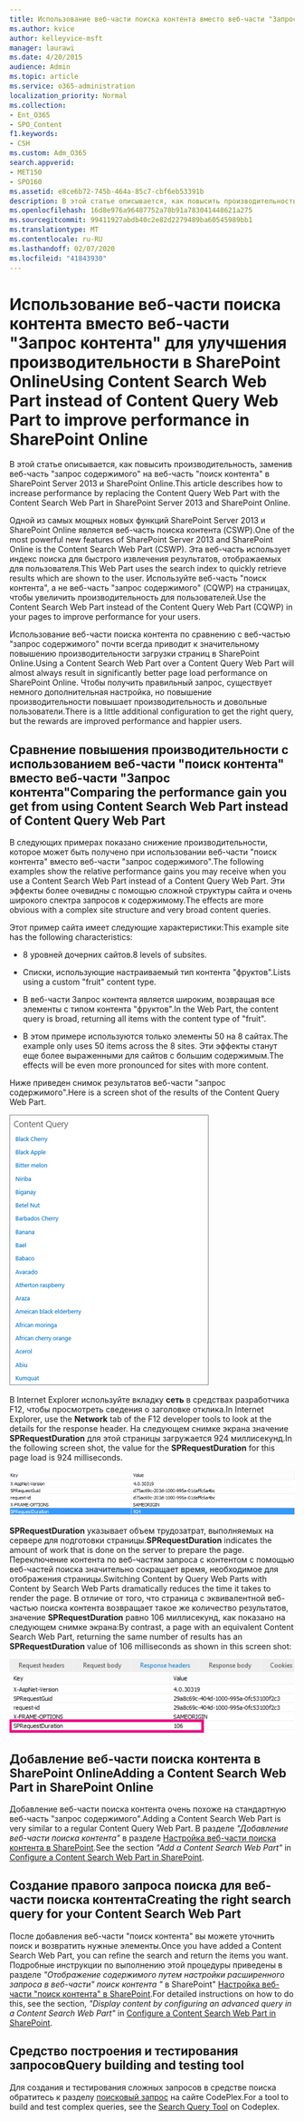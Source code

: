```yaml
---
title: Использование веб-части поиска контента вместо веб-части "Запрос контента" для улучшения производительности в SharePoint Online
ms.author: kvice
author: kelleyvice-msft
manager: laurawi
ms.date: 4/20/2015
audience: Admin
ms.topic: article
ms.service: o365-administration
localization_priority: Normal
ms.collection:
- Ent_O365
- SPO_Content
f1.keywords:
- CSH
ms.custom: Adm_O365
search.appverid:
- MET150
- SPO160
ms.assetid: e8ce6b72-745b-464a-85c7-cbf6eb53391b
description: В этой статье описывается, как повысить производительность, заменив веб-часть "запрос содержимого" на веб-часть "поиск контента" в SharePoint Server 2013 и SharePoint Online.
ms.openlocfilehash: 16d8e976a96487752a78b91a783041448621a275
ms.sourcegitcommit: 99411927abdb40c2e82d2279489ba60545989bb1
ms.translationtype: MT
ms.contentlocale: ru-RU
ms.lasthandoff: 02/07/2020
ms.locfileid: "41843930"
---
```

# <a name="using-content-search-web-part-instead-of-content-query-web-part-to-improve-performance-in-sharepoint-online"></a><span data-ttu-id="5a37d-103">Использование веб-части поиска контента вместо веб-части "Запрос контента" для улучшения производительности в SharePoint Online</span><span class="sxs-lookup"><span data-stu-id="5a37d-103">Using Content Search Web Part instead of Content Query Web Part to improve performance in SharePoint Online</span></span>

<span data-ttu-id="5a37d-104">В этой статье описывается, как повысить производительность, заменив веб-часть "запрос содержимого" на веб-часть "поиск контента" в SharePoint Server 2013 и SharePoint Online.</span><span class="sxs-lookup"><span data-stu-id="5a37d-104">This article describes how to increase performance by replacing the Content Query Web Part with the Content Search Web Part in SharePoint Server 2013 and SharePoint Online.</span></span>
  
<span data-ttu-id="5a37d-105">Одной из самых мощных новых функций SharePoint Server 2013 и SharePoint Online является веб-часть поиска контента (CSWP).</span><span class="sxs-lookup"><span data-stu-id="5a37d-105">One of the most powerful new features of SharePoint Server 2013 and SharePoint Online is the Content Search Web Part (CSWP).</span></span> <span data-ttu-id="5a37d-106">Эта веб-часть использует индекс поиска для быстрого извлечения результатов, отображаемых для пользователя.</span><span class="sxs-lookup"><span data-stu-id="5a37d-106">This Web Part uses the search index to quickly retrieve results which are shown to the user.</span></span> <span data-ttu-id="5a37d-107">Используйте веб-часть "поиск контента", а не веб-часть "запрос содержимого" (CQWP) на страницах, чтобы увеличить производительность для пользователей.</span><span class="sxs-lookup"><span data-stu-id="5a37d-107">Use the Content Search Web Part instead of the Content Query Web Part (CQWP) in your pages to improve performance for your users.</span></span>
  
<span data-ttu-id="5a37d-108">Использование веб-части поиска контента по сравнению с веб-частью "запрос содержимого" почти всегда приводит к значительному повышению производительности загрузки страниц в SharePoint Online.</span><span class="sxs-lookup"><span data-stu-id="5a37d-108">Using a Content Search Web Part over a Content Query Web Part will almost always result in significantly better page load performance on SharePoint Online.</span></span> <span data-ttu-id="5a37d-109">Чтобы получить правильный запрос, существует немного дополнительная настройка, но повышение производительности повышает производительность и довольные пользователи.</span><span class="sxs-lookup"><span data-stu-id="5a37d-109">There is a little additional configuration to get the right query, but the rewards are improved performance and happier users.</span></span>
  
## <a name="comparing-the-performance-gain-you-get-from-using-content-search-web-part-instead-of-content-query-web-part"></a><span data-ttu-id="5a37d-110">Сравнение повышения производительности с использованием веб-части "поиск контента" вместо веб-части "Запрос контента"</span><span class="sxs-lookup"><span data-stu-id="5a37d-110">Comparing the performance gain you get from using Content Search Web Part instead of Content Query Web Part</span></span>

<span data-ttu-id="5a37d-111">В следующих примерах показано снижение производительности, которое может быть получено при использовании веб-части "поиск контента" вместо веб-части "запрос содержимого".</span><span class="sxs-lookup"><span data-stu-id="5a37d-111">The following examples show the relative performance gains you may receive when you use a Content Search Web Part instead of a Content Query Web Part.</span></span> <span data-ttu-id="5a37d-112">Эти эффекты более очевидны с помощью сложной структуры сайта и очень широкого спектра запросов к содержимому.</span><span class="sxs-lookup"><span data-stu-id="5a37d-112">The effects are more obvious with a complex site structure and very broad content queries.</span></span>
  
<span data-ttu-id="5a37d-113">Этот пример сайта имеет следующие характеристики:</span><span class="sxs-lookup"><span data-stu-id="5a37d-113">This example site has the following characteristics:</span></span>
  
- <span data-ttu-id="5a37d-114">8 уровней дочерних сайтов.</span><span class="sxs-lookup"><span data-stu-id="5a37d-114">8 levels of subsites.</span></span>
    
- <span data-ttu-id="5a37d-115">Списки, использующие настраиваемый тип контента "фруктов".</span><span class="sxs-lookup"><span data-stu-id="5a37d-115">Lists using a custom "fruit" content type.</span></span>
    
- <span data-ttu-id="5a37d-116">В веб-части Запрос контента является широким, возвращая все элементы с типом контента "фруктов".</span><span class="sxs-lookup"><span data-stu-id="5a37d-116">In the Web Part, the content query is broad, returning all items with the content type of "fruit".</span></span>
    
- <span data-ttu-id="5a37d-117">В этом примере используются только элементы 50 на 8 сайтах.</span><span class="sxs-lookup"><span data-stu-id="5a37d-117">The example only uses 50 items across the 8 sites.</span></span> <span data-ttu-id="5a37d-118">Эти эффекты станут еще более выраженными для сайтов с большим содержимым.</span><span class="sxs-lookup"><span data-stu-id="5a37d-118">The effects will be even more pronounced for sites with more content.</span></span>
    
<span data-ttu-id="5a37d-119">Ниже приведен снимок результатов веб-части "запрос содержимого".</span><span class="sxs-lookup"><span data-stu-id="5a37d-119">Here is a screen shot of the results of the Content Query Web Part.</span></span>
  
![Рисунок: запрос контента для веб-части](media/b3d41f20-dfe5-46ed-9c0a-31057e82de33.png)
  
<span data-ttu-id="5a37d-121">В Internet Explorer используйте вкладку **сеть** в средствах разработчика F12, чтобы просмотреть сведения о заголовке отклика.</span><span class="sxs-lookup"><span data-stu-id="5a37d-121">In Internet Explorer, use the **Network** tab of the F12 developer tools to look at the details for the response header.</span></span> <span data-ttu-id="5a37d-122">На следующем снимке экрана значение **SPRequestDuration** для этой страницы загружается 924 миллисекунд.</span><span class="sxs-lookup"><span data-stu-id="5a37d-122">In the following screen shot, the value for the **SPRequestDuration** for this page load is 924 milliseconds.</span></span> 
  
![Снимок экрана со значением длительности запроса (924)](media/343571f2-a249-4de2-bc11-2cee93498aea.png)
  
 <span data-ttu-id="5a37d-124">**SPRequestDuration** указывает объем трудозатрат, выполняемых на сервере для подготовки страницы.</span><span class="sxs-lookup"><span data-stu-id="5a37d-124">**SPRequestDuration** indicates the amount of work that is done on the server to prepare the page.</span></span> <span data-ttu-id="5a37d-125">Переключение контента по веб-частям запроса с контентом с помощью веб-частей поиска значительно сокращает время, необходимое для отображения страницы.</span><span class="sxs-lookup"><span data-stu-id="5a37d-125">Switching Content by Query Web Parts with Content by Search Web Parts dramatically reduces the time it takes to render the page.</span></span> <span data-ttu-id="5a37d-126">В отличие от того, что страница с эквивалентной веб-частью поиска контента возвращает такое же количество результатов, значение **SPRequestDuration** равно 106 миллисекунд, как показано на следующем снимке экрана:</span><span class="sxs-lookup"><span data-stu-id="5a37d-126">By contrast, a page with an equivalent Content Search Web Part, returning the same number of results has an **SPRequestDuration** value of 106 milliseconds as shown in this screen shot:</span></span> 
  
![Снимок экрана со значением длительности запроса (106)](media/b46387ac-660d-4e5e-a11c-cc430e912962.png)
  
## <a name="adding-a-content-search-web-part-in-sharepoint-online"></a><span data-ttu-id="5a37d-128">Добавление веб-части поиска контента в SharePoint Online</span><span class="sxs-lookup"><span data-stu-id="5a37d-128">Adding a Content Search Web Part in SharePoint Online</span></span>

<span data-ttu-id="5a37d-129">Добавление веб-части поиска контента очень похоже на стандартную веб-часть "запрос содержимого".</span><span class="sxs-lookup"><span data-stu-id="5a37d-129">Adding a Content Search Web Part is very similar to a regular Content Query Web Part.</span></span> <span data-ttu-id="5a37d-130">В разделе *"Добавление веб-части поиска контента"* в разделе [Настройка веб-части поиска контента в SharePoint](https://support.office.com/article/Configure-a-Content-Search-Web-Part-in-SharePoint-0dc16de1-dbe4-462b-babb-bf8338c36c9a).</span><span class="sxs-lookup"><span data-stu-id="5a37d-130">See the section  *"Add a Content Search Web Part"*  in [Configure a Content Search Web Part in SharePoint](https://support.office.com/article/Configure-a-Content-Search-Web-Part-in-SharePoint-0dc16de1-dbe4-462b-babb-bf8338c36c9a).</span></span>
  
## <a name="creating-the-right-search-query-for-your-content-search-web-part"></a><span data-ttu-id="5a37d-131">Создание правого запроса поиска для веб-части поиска контента</span><span class="sxs-lookup"><span data-stu-id="5a37d-131">Creating the right search query for your Content Search Web Part</span></span>

<span data-ttu-id="5a37d-132">После добавления веб-части "поиск контента" вы можете уточнить поиск и возвратить нужные элементы.</span><span class="sxs-lookup"><span data-stu-id="5a37d-132">Once you have added a Content Search Web Part, you can refine the search and return the items you want.</span></span> <span data-ttu-id="5a37d-133">Подробные инструкции по выполнению этой процедуры приведены в разделе *"Отображение содержимого путем настройки расширенного запроса в веб-части" поиск контента "* в SharePoint" [Настройка веб-части "поиск контента" в SharePoint](https://support.office.com/article/Configure-a-Content-Search-Web-Part-in-SharePoint-0dc16de1-dbe4-462b-babb-bf8338c36c9a).</span><span class="sxs-lookup"><span data-stu-id="5a37d-133">For detailed instructions on how to do this, see the section,  *"Display content by configuring an advanced query in a Content Search Web Part"*  in [Configure a Content Search Web Part in SharePoint](https://support.office.com/article/Configure-a-Content-Search-Web-Part-in-SharePoint-0dc16de1-dbe4-462b-babb-bf8338c36c9a).</span></span>
  
## <a name="query-building-and-testing-tool"></a><span data-ttu-id="5a37d-134">Средство построения и тестирования запросов</span><span class="sxs-lookup"><span data-stu-id="5a37d-134">Query building and testing tool</span></span>

<span data-ttu-id="5a37d-135">Для создания и тестирования сложных запросов в средстве поиска обратитесь к разделу [поисковый запрос](https://sp2013searchtool.codeplex.com/) на сайте CodePlex.</span><span class="sxs-lookup"><span data-stu-id="5a37d-135">For a tool to build and test complex queries, see the [Search Query Tool](https://sp2013searchtool.codeplex.com/) on Codeplex.</span></span> 
  

